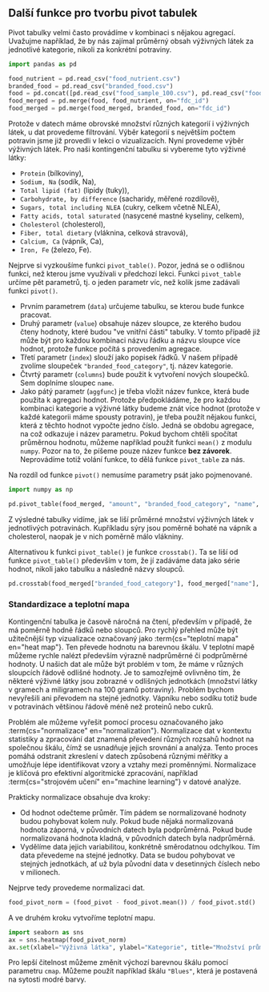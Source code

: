 ## Další funkce pro tvorbu pivot tabulek

Pivot tabulky velmi často provádíme v kombinaci s nějakou agregací. Uvažujme například, že by nás zajímal průměrný obsah výživných látek za jednotlivé kategorie, nikoli za konkrétní potraviny. 

```py
import pandas as pd

food_nutrient = pd.read_csv("food_nutrient.csv")
branded_food = pd.read_csv("branded_food.csv")
food = pd.concat([pd.read_csv("food_sample_100.csv"), pd.read_csv("food_other.csv")], ignore_index=True)
food_merged = pd.merge(food, food_nutrient, on="fdc_id")
food_merged = pd.merge(food_merged, branded_food, on="fdc_id")
```

Protože v datech máme obrovské množství různých kategorií i výživných látek, u dat provedeme filtrování. Výběr kategorií s největším počtem potravin jsme již provedli v lekci o vizualizacích. Nyní provedeme výběr výživných látek. Pro naši kontingenční tabulku si vybereme tyto výživné látky:

- `Protein` (bílkoviny),
- `Sodium, Na` (sodík, Na),
- `Total lipid (fat)` (lipidy (tuky)),
- `Carbohydrate, by difference` (sacharidy, měřené rozdílově),
- `Sugars, total including NLEA` (cukry, celkem včetně NLEA),
- `Fatty acids, total saturated` (nasycené mastné kyseliny, celkem),
- `Cholesterol` (cholesterol),
- `Fiber, total dietary` (vláknina, celková stravová),
- `Calcium, Ca` (vápník, Ca),
- `Iron, Fe` (železo, Fe).

Nejprve si vyzkoušíme funkci `pivot_table()`. Pozor, jedná se o odlišnou funkci, než kterou jsme využívali v předchozí lekci. Funkci `pivot_table` určíme pět parametrů, tj. o jeden parametr víc, než kolik jsme zadávali funkci `pivot()`.

- Prvním parametrem (`data`) určujeme tabulku, se kterou bude funkce pracovat.
- Druhý parametr (`value`) obsahuje název sloupce, ze kterého budou čteny hodnoty, které budou "ve vnitřní části" tabulky. V tomto případě již může být pro každou kombinaci názvu řádku a názvu sloupce více hodnot, protože funkce počítá s provedením agregace.
- Třetí parametr (`index`) slouží jako popisek řádků. V našem případě zvolíme sloupeček `"branded_food_category"`, tj. název kategorie.
- Čtvrtý parametr (`columns`) bude použit k vytvoření nových sloupečků. Sem doplníme sloupec `name`.
- Jako pátý parametr (`aggfunc`) je třeba vložit název funkce, která bude použita k agregaci hodnot. Protože předpokládáme, že pro každou kombinaci kategorie a výživné látky budeme znát více hodnot (protože v každé kategorii máme spousty potravin), je třeba použít nějakou funkci, která z těchto hodnot vypočte jedno číslo. Jedná se obdobu agregace, na což odkazuje i název parametru. Pokud bychom chtěli spočítat průměrnou hodnotu, můžeme například použít funkci `mean()` z modulu `numpy`. Pozor na to, že píšeme pouze název funkce **bez závorek**. Neprovádíme totiž volání funkce, to dělá funkce `pivot_table` za nás.

Na rozdíl od funkce `pivot()` nemusíme parametry psát jako pojmenované. 

```py
import numpy as np

pd.pivot_table(food_merged, "amount", "branded_food_category", "name", np.mean)
```

Z výsledné tabulky vidíme, jak se liší průměrné množství výživných látek v jednotlivých potravinách. Kupříkladu sýry jsou poměrně bohaté na vápník a cholesterol, naopak je v nich poměrně málo vlákniny.

Alternativou k funkci `pivot_table()` je funkce `crosstab()`. Ta se liší od funkce `pivot_table()` především v tom, že jí zadáváme data jako série hodnot, nikoli jako tabulku a následně názvy sloupců.

```py
pd.crosstab(food_merged["branded_food_category"], food_merged["name"], food_merged["amount"], aggfunc=np.mean)
```

### Standardizace a teplotní mapa

Kontingenční tabulka je časově náročná na čtení, především v případě, že má poměrně hodně řádků nebo sloupců. Pro rychlý přehled může být užitečnější typ vizualizace označovaný jako :term{cs="teplotní mapa" en="heat map"}. Ten převede hodnotu na barevnou škálu. V teplotní mapě můžeme rychle nalézt především výrazně nadprůměrné či podprůměrné hodnoty. U našich dat ale může být problém v tom, že máme v různých sloupcích řádově odlišné hodnoty. Je to samozřejmě ovlivněno tím, že některé výživné látky jsou zobrazné v odlišných jednotkách (množství látky v gramech a miligramech na 100 gramů potraviny). Problém bychom nevyřešili ani převodem na stejné jednotky. Vápníku nebo sodíku totiž bude v potravinách většinou řádově méně než proteinů nebo cukrů.

Problém ale můžeme vyřešit pomocí procesu označovaného jako :term{cs="normalizace" en="normalization"}. Normalizace dat v kontextu statistiky a zpracování dat znamená převedení různých rozsahů hodnot na společnou škálu, čímž se usnadňuje jejich srovnání a analýza. Tento proces pomáhá odstranit zkreslení v datech způsobená různými měřítky a umožňuje lépe identifikovat vzory a vztahy mezi proměnnými. Normalizace je klíčová pro efektivní algoritmické zpracování, například :term{cs="strojovém učení" en="machine learning"} v datové analýze.

Prakticky normalizace obsahuje dva kroky:

- Od hodnot odečteme průměr. Tím pádem se normalizované hodnoty budou pohybovat kolem nuly. Pokud bude nějaká normalizovaná hodnota záporná, v původních datech byla podprůměrná. Pokud bude normalizovaná hodnota kladná, v původních datech byla nadprůměrná.
- Vydělíme data jejich variabilitou, konkrétně směrodatnou odchylkou. Tím data převedeme na stejné jednotky. Data se budou pohybovat ve stejných jednotkách, ať už byla původní data v desetinných číslech nebo v milionech.

Nejprve tedy provedeme normalizaci dat.

```py
food_pivot_norm = (food_pivot - food_pivot.mean()) / food_pivot.std()
```

A ve druhém kroku vytvoříme teplotní mapu.

```py
import seaborn as sns
ax = sns.heatmap(food_pivot_norm)
ax.set(xlabel="Výživná látka", ylabel="Kategorie", title="Množství průměrných látek dle kategorií")
```

Pro lepší čitelnost můžeme změnit výchozí barevnou škálu pomocí parametru `cmap`. Můžeme použít například škálu `"Blues"`, která je postavená na sytosti modré barvy.
